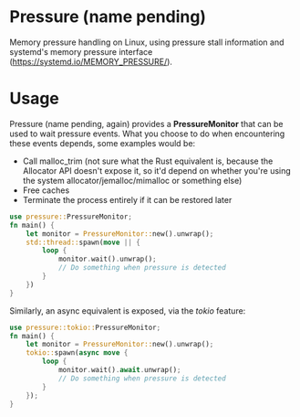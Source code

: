 # Pressure (name pending)

Memory pressure handling on Linux, using pressure stall information and systemd's memory pressure interface (https://systemd.io/MEMORY_PRESSURE/).

# Usage

Pressure (name pending, again) provides a **PressureMonitor** that can be used to wait pressure events. What you choose to do when encountering these events depends, some examples would be:

- Call malloc_trim (not sure what the Rust equivalent is, because the Allocator API doesn't expose it, so it'd depend on whether you're using the system allocator/jemalloc/mimalloc or something else)
- Free caches
- Terminate the process entirely if it can be restored later

```rust
use pressure::PressureMonitor;
fn main() {
    let monitor = PressureMonitor::new().unwrap();
    std::thread::spawn(move || {
        loop {
            monitor.wait().unwrap();
            // Do something when pressure is detected
        }
    })
}
```

Similarly, an async equivalent is exposed, via the *tokio* feature:

```rust
use pressure::tokio::PressureMonitor;
fn main() {
    let monitor = PressureMonitor::new().unwrap();
    tokio::spawn(async move {
        loop {
            monitor.wait().await.unwrap();
            // Do something when pressure is detected
        }
    });
}
```
